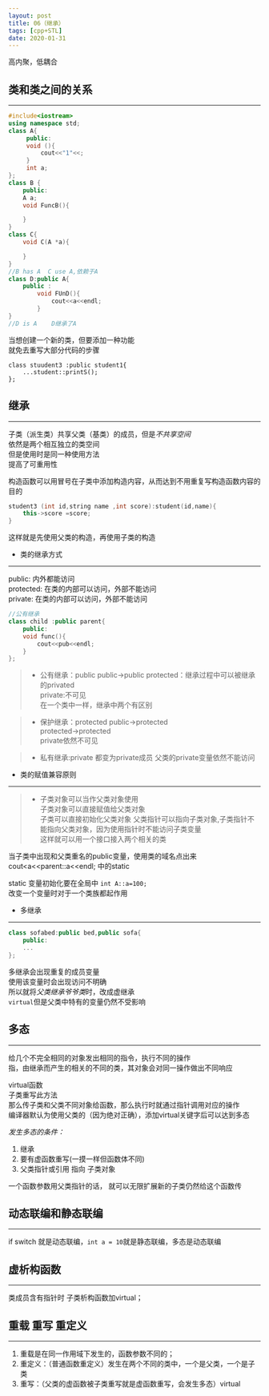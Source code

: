 ```yaml
---
layout: post
title: 06（继承）
tags: [cpp+STL]
date: 2020-01-31
---
```

高内聚，低耦合


## 类和类之间的关系
***
```cpp
#include<iostream>
using namespace std;
class A{
     public:
     void (){
         cout<<"1"<<;
     }
     int a;
};
class B {
    public:
    A a;
    void FuncB(){

    }
}
class C{
    void C(A *a){

    }
}
//B has A  C use A,依赖于A
class D:public A{
    public :
        void FUnD(){
            cout<<a<<endl;
        }
}
//D is A    D继承了A
```
当想创建一个新的类，但要添加一种功能  
就免去重写大部分代码的步骤  
``` 
class stuudent3 :public student1{
    ...student::printS();
};
```


## 继承
***
子类（派生类）共享父类（基类）的成员，但是*不共享空间*  
依然是两个相互独立的类空间  
但是使用时是同一种使用方法  
提高了可重用性  


构造函数可以用冒号在子类中添加构造内容，从而达到不用重复写构造函数内容的目的  
```cpp
student3 (int id,string name ,int score):student(id,name){  
    this->score =score;  
}
```
这样就是先使用父类的构造，再使用子类的构造  
* 类的继承方式
***
public:  内外都能访问  
protected:  在类的内部可以访问，外部不能访问  
private:  在类的内部可以访问，外部不能访问  

```cpp 
//公有继承
class child :public parent{
    public:
    void func(){
        cout<<pub<<endl;
    }
};
```

>* 公有继承：public
public->public
protected：继承过程中可以被继承的privated  
private:不可见  
在一个类中一样，继承中两个有区别

>* 保护继承：protected
public->protected  
protected->protected  
private依然不可见  

>* 私有继承:private
都变为private成员
父类的private变量依然不能访问

* 类的赋值兼容原则
***

>* 子类对象可以当作父类对象使用  
子类对象可以直接赋值给父类对象  
子类可以直接初始化父类对象 
父类指针可以指向子类对象,子类指针不能指向父类对象，因为使用指针时不能访问子类变量  
这样就可以用一个接口接入两个相关的类  


当子类中出现和父类重名的public变量，使用类的域名点出来  cout<<this->a<<parent::a<<endl;
中的static



static 变量初始化要在全局中
```int A::a=100;```  
改变一个变量时对于一个类族都起作用


* 多继承
***
```cpp
class sofabed:public bed,public sofa{
    public:
    ...
};
```
多继承会出现重复的成员变量  
使用该变量时会出现访问不明确  
所以就将*父类继承爷爷类*时，改成虚继承  
```virtual```但是父类中特有的变量仍然不受影响  


## 多态
***
给几个不完全相同的对象发出相同的指令，执行不同的操作  
指，由继承而产生的相关的不同的类，其对象会对同一操作做出不同响应  

virtual函数  
子类重写此方法  
那么传子类和父类不同对象给函数，那么执行时就通过指针调用对应的操作  
编译器默认为使用父类的（因为绝对正确），添加virtual关键字后可以达到多态  


*发生多态的条件：*  
1. 继承         
2. 要有虚函数重写(一摸一样但函数体不同)    
3. 父类指针或引用   指向  子类对象    


一个函数参数用父类指针的话， 就可以无限扩展新的子类仍然给这个函数传




## 动态联编和静态联编
***

if switch 就是动态联编，```int a = 10```就是静态联编，多态是动态联编  

## 虚析构函数
***
类成员含有指针时    子类析构函数加virtual；

## 重载 重写 重定义
***
1. 重载是在同一作用域下发生的，函数参数不同的；
2. 重定义：（普通函数重定义）发生在两个不同的类中，一个是父类，一个是子类
3. 重写：（父类的虚函数被子类重写就是虚函数重写，会发生多态）virtual 




















